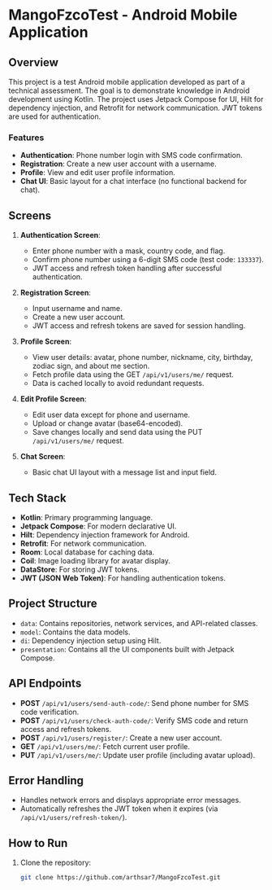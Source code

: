# MangoFzcoTest - Android Mobile Application

## Overview

This project is a test Android mobile application developed as part of a technical assessment. The goal is to demonstrate knowledge in Android development using Kotlin. The project uses Jetpack Compose for UI, Hilt for dependency injection, and Retrofit for network communication. JWT tokens are used for authentication.

### Features

- **Authentication**: Phone number login with SMS code confirmation.
- **Registration**: Create a new user account with a username.
- **Profile**: View and edit user profile information.
- **Chat UI**: Basic layout for a chat interface (no functional backend for chat).

## Screens

1. **Authentication Screen**:
    - Enter phone number with a mask, country code, and flag.
    - Confirm phone number using a 6-digit SMS code (test code: `133337`).
    - JWT access and refresh token handling after successful authentication.

2. **Registration Screen**:
    - Input username and name.
    - Create a new user account.
    - JWT access and refresh tokens are saved for session handling.

3. **Profile Screen**:
    - View user details: avatar, phone number, nickname, city, birthday, zodiac sign, and about me section.
    - Fetch profile data using the GET `/api/v1/users/me/` request.
    - Data is cached locally to avoid redundant requests.

4. **Edit Profile Screen**:
    - Edit user data except for phone and username.
    - Upload or change avatar (base64-encoded).
    - Save changes locally and send data using the PUT `/api/v1/users/me/` request.

5. **Chat Screen**:
    - Basic chat UI layout with a message list and input field.

## Tech Stack

- **Kotlin**: Primary programming language.
- **Jetpack Compose**: For modern declarative UI.
- **Hilt**: Dependency injection framework for Android.
- **Retrofit**: For network communication.
- **Room**: Local database for caching data.
- **Coil**: Image loading library for avatar display.
- **DataStore**: For storing JWT tokens.
- **JWT (JSON Web Token)**: For handling authentication tokens.

## Project Structure

- `data`: Contains repositories, network services, and API-related classes.
- `model`: Contains the data models.
- `di`: Dependency injection setup using Hilt.
- `presentation`: Contains all the UI components built with Jetpack Compose.

## API Endpoints

- **POST** `/api/v1/users/send-auth-code/`: Send phone number for SMS code verification.
- **POST** `/api/v1/users/check-auth-code/`: Verify SMS code and return access and refresh tokens.
- **POST** `/api/v1/users/register/`: Create a new user account.
- **GET** `/api/v1/users/me/`: Fetch current user profile.
- **PUT** `/api/v1/users/me/`: Update user profile (including avatar upload).

## Error Handling

- Handles network errors and displays appropriate error messages.
- Automatically refreshes the JWT token when it expires (via `/api/v1/users/refresh-token/`).

## How to Run

1. Clone the repository:

   ```bash
   git clone https://github.com/arthsar7/MangoFzcoTest.git
